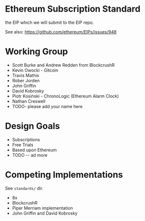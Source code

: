 # Ethereum Subscription Standard
the EIP which we will submit to the EIP repo.

See also: https://github.com/ethereum/EIPs/issues/948

# Working Group

* Scott Burke and Andrew Redden from BlockcrushR
* Kevin Owocki - Gitcoin
* Travis Mathis
* Rober Jorden
* John Griffin
* David Kobrosky
* Piotr Kosiński - ChronoLogic (Ethereum Alarm Clock)
* Nathan Creswell
* TODO- please add your name here

# Design Goals 

* Subscriptions
* Free Trials
* Based upon Ethereum
* TODO -- ad more

# Competing Implementations

See `standards/` dir.

* 8x
* BlockcrushR
* Piper Merriam implementation
* John Griffin and David Kobrosky
